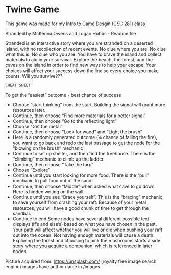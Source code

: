 # Twine Game

This game was made for my Intro to Game Desgin (CSC 281) class

Stranded by McKenna Owens and Logan Hobbs - Readme file

Stranded is an interactive story where you are stranded on a deserted island, with no recollection of recent events. No clue where you are. No clue what this is. No clue who you are. You have to brave the island and collect materials to aid in your survival. Explore the beach, the forest, and the caves on the island in order to find new ways to help your escape. Your choices will affect your success down the line so every choice you make counts. Will you survive???

	CHEAT SHEET
To get the “easiest” outcome - best chance of success
* Choose “start thinking” from the start. Building the signal will grant more resources later.
* Continue, then choose “Find more materials for a better signal”
* Continue, then choose “Go to the reflecting light”
* Choose “Get the metal”
* Continue, then choose “Look for wood” and “Light the brush”
* Here is a randomly generated outcome (⅙ chance of failing the fire), you want to go back and redo the last passage to get the node for the “blowing on the brush” mechanic
* Continue to set up shelter, and then find the treehouse. There is the “climbing” mechanic to climb up the ladder.
* Continue, then choose “Take the tarp”
* Choose “Explore”
* Continue until you start looking for more food. There is the “pull” mechanic to pull food out of the sand.
* Continue, then choose “Middle” when asked what cave to go down. Here is hidden writing on the wall.
* Continue until you see “Brace yourself”. This is the “bracing” mechanic, to save yourself from crashing your raft. Because of your metal resources, you will have a good chunk of time to get through the sandbar.
* Continue to end
Some nodes have several different possible text displays (if’s and else’s) based on what you have chosen in the past. Your path will affect whether you will live or die when pushing your raft out into the ocean. Not having enough materials will cause a death.
Exploring the forest and choosing to pick the mushrooms starts a side story where you acquire a companion, which is referenced in later nodes.

Picture acquired from: https://unsplash.com/ (royalty free image search engine) images have author name in /images
